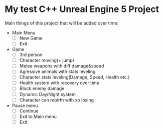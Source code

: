 # My test C++ Unreal Engine 5 Project 
Main things of this project that will be added over time:
- Main Menu
   - [ ] New Game
   - [ ] Exit
- Game
   - [ ] 3rd person
   - [ ] Character moving(+ jump)
   - [ ] Melee weapons with diff damage&speed
   - [ ] Agressive animals with stats leveling
   - [ ] Character stats leveling(Damage, Speed, Health etc.)
   - [ ] Health system with recovery over time
   - [ ] Block enemy damage
   - [ ] Dynamic Day/Night system
   - [ ] Character can rebirth with xp losing
- Pause menu
   - [ ] Continue
   - [ ] Exit to Main menu
   - [ ] Exit

